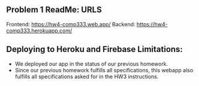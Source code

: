 ## Problem 1 ReadMe: URLS
Frontend: https://hw4-comp333.web.app/
Backend: https://hw4-comp333.herokuapp.com/

## Deploying to Heroku and Firebase Limitations:

- We deployed our app in the status of our previous homework.
- Since our previous homework fulfills all specifications, this webapp also fulfills all specifications asked for in the HW3 instructions.